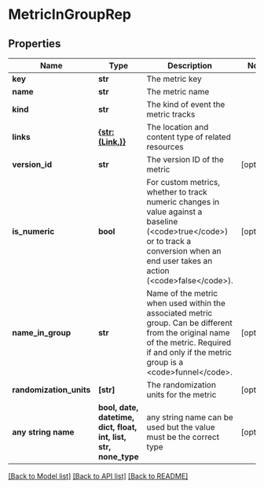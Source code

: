 # MetricInGroupRep


## Properties
Name | Type | Description | Notes
------------ | ------------- | ------------- | -------------
**key** | **str** | The metric key | 
**name** | **str** | The metric name | 
**kind** | **str** | The kind of event the metric tracks | 
**links** | [**{str: (Link,)}**](Link.md) | The location and content type of related resources | 
**version_id** | **str** | The version ID of the metric | [optional] 
**is_numeric** | **bool** | For custom metrics, whether to track numeric changes in value against a baseline (&lt;code&gt;true&lt;/code&gt;) or to track a conversion when an end user takes an action (&lt;code&gt;false&lt;/code&gt;). | [optional] 
**name_in_group** | **str** | Name of the metric when used within the associated metric group. Can be different from the original name of the metric. Required if and only if the metric group is a &lt;code&gt;funnel&lt;/code&gt;. | [optional] 
**randomization_units** | **[str]** | The randomization units for the metric | [optional] 
**any string name** | **bool, date, datetime, dict, float, int, list, str, none_type** | any string name can be used but the value must be the correct type | [optional]

[[Back to Model list]](../README.md#documentation-for-models) [[Back to API list]](../README.md#documentation-for-api-endpoints) [[Back to README]](../README.md)


